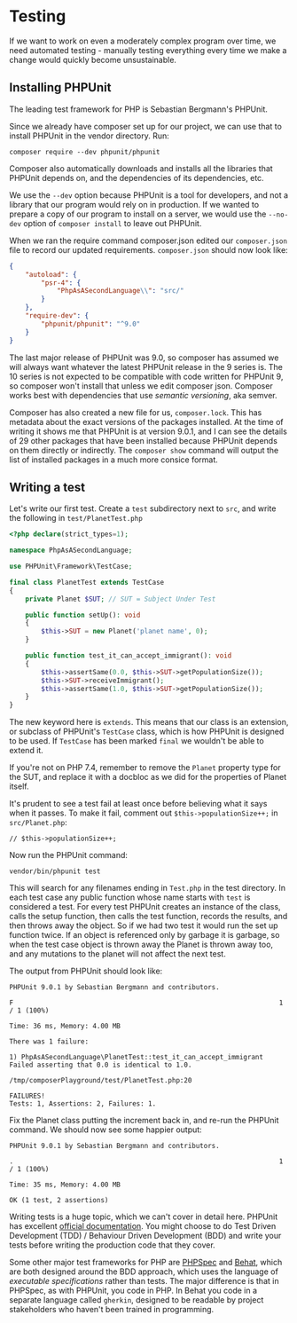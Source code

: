 # Testing

If we want to work on even a moderately complex program over time, we need automated testing - manually testing 
everything every time we make a change would quickly become unsustainable.

## Installing PHPUnit

The leading test framework for PHP is Sebastian Bergmann's PHPUnit.

Since we already have composer set up for our project, we can use that to install PHPUnit in the vendor directory. Run:

```
composer require --dev phpunit/phpunit
```

Composer also automatically downloads and installs all the libraries that PHPUnit depends on, and the dependencies of
its dependencies, etc.

We use the `--dev` option because PHPUnit is a tool for developers, and not a library that our program would rely on
in production. If we wanted to prepare a copy of our program to install on a server, we would use the `--no-dev` option
of `composer install` to leave out PHPUnit.

When we ran the require command composer.json edited our `composer.json` file to record our updated requirements.
`composer.json` should now look like:

```json
{
    "autoload": {
        "psr-4": {
            "PhpAsASecondLanguage\\": "src/"
        }
    },
    "require-dev": {
        "phpunit/phpunit": "^9.0"
    }
}
``` 

The last major release of PHPUnit was 9.0, so composer has assumed we will always want whatever the latest PHPUnit
release in the 9 series is. The 10 series is not expected to be compatible with code written for PHPUnit 9, so composer
won't install that unless we edit composer json. Composer works best with dependencies that use *semantic versioning*, 
aka semver.

Composer has also created a new file for us, `composer.lock`. This has metadata about the exact versions of the packages
installed. At the time of writing it shows me that PHPUnit is at version 9.0.1, and I can see the details of 29 other
packages that have been installed because PHPUnit depends on them directly or indirectly. The `composer show` command
will output the list of installed packages in a much more consice format.

## Writing a test

Let's write our first test. Create a `test` subdirectory next to `src`, and write the following in `test/PlanetTest.php` 

```php
<?php declare(strict_types=1);

namespace PhpAsASecondLanguage;

use PHPUnit\Framework\TestCase;

final class PlanetTest extends TestCase
{
    private Planet $SUT; // SUT = Subject Under Test

    public function setUp(): void
    {
        $this->SUT = new Planet('planet name', 0);
    }

    public function test_it_can_accept_immigrant(): void
    {
        $this->assertSame(0.0, $this->SUT->getPopulationSize());
        $this->SUT->receiveImmigrant();
        $this->assertSame(1.0, $this->SUT->getPopulationSize());
    }
}
```

The new keyword here is `extends`. This means that our class is an extension, or subclass of PHPUnit's `TestCase` class,
which is how PHPUnit is designed to be used. If `TestCase` has been marked `final` we wouldn't be able to extend it.

If you're not on PHP 7.4, remember to remove the `Planet` property type for the SUT, and replace it with a docbloc as we
did for the properties of Planet itself.

It's prudent to see a test fail at least once before believing what it says when it passes. To make it fail, comment out
`$this->populationSize++;` in `src/Planet.php`:

`// $this->populationSize++;`

Now run the PHPUnit command:

```shell script
vendor/bin/phpunit test
```

This will search for any filenames ending in `Test.php` in the test directory. In each test case any public function
whose name starts with `test` is considered a test. For every test PHPUnit creates an instance of the class, calls the
setup function, then calls the test function, records the results, and then throws away the object. So if we had two test
it would run the set up function twice. If an object is referenced only by garbage it is garbage, so when the test case
object is thrown away the Planet is thrown away too, and any mutations to the planet will not affect the next test.

The output from PHPUnit should look like:

```text
PHPUnit 9.0.1 by Sebastian Bergmann and contributors.

F                                                                   1 / 1 (100%)

Time: 36 ms, Memory: 4.00 MB

There was 1 failure:

1) PhpAsASecondLanguage\PlanetTest::test_it_can_accept_immigrant
Failed asserting that 0.0 is identical to 1.0.

/tmp/composerPlayground/test/PlanetTest.php:20

FAILURES!
Tests: 1, Assertions: 2, Failures: 1.
```

Fix the Planet class putting the increment back in, and re-run the PHPUnit command. We should now see some happier 
output:

```text
PHPUnit 9.0.1 by Sebastian Bergmann and contributors.

.                                                                   1 / 1 (100%)

Time: 35 ms, Memory: 4.00 MB

OK (1 test, 2 assertions)
```

Writing tests is a huge topic, which we can't cover in detail here. PHPUnit has excellent 
[official documentation](https://phpunit.readthedocs.io/en/9.0/index.html). You might choose to do 
Test Driven Development (TDD) / Behaviour Driven Development (BDD) and write your tests before writing the 
production code that they cover. 

Some other major test frameworks for PHP are [PHPSpec](http://www.phpspec.net/en/stable/) and 
[Behat](https://docs.behat.org/en/latest/), which are both designed around the BDD approach, which
uses the language of *executable specifications* rather than tests. The major difference is that in PHPSpec, as with 
PHPUnit, you code in PHP. In Behat you code in a separate language called `gherkin`, designed to be readable by project
stakeholders who haven't been trained in programming.

